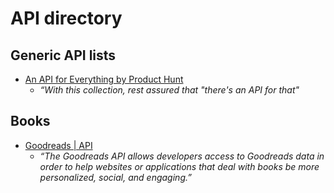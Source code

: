 # API directory

## Generic API lists

- [An API for Everything by Product Hunt](https://www.producthunt.com/e/an-api-for-everything)
  - _“With this collection, rest assured that "there's an API for that"_

## Books

- [Goodreads | API](https://www.goodreads.com/api)
  - _“The Goodreads API allows developers access to Goodreads data in order to help websites or applications that deal with books be more personalized, social, and engaging.”_
